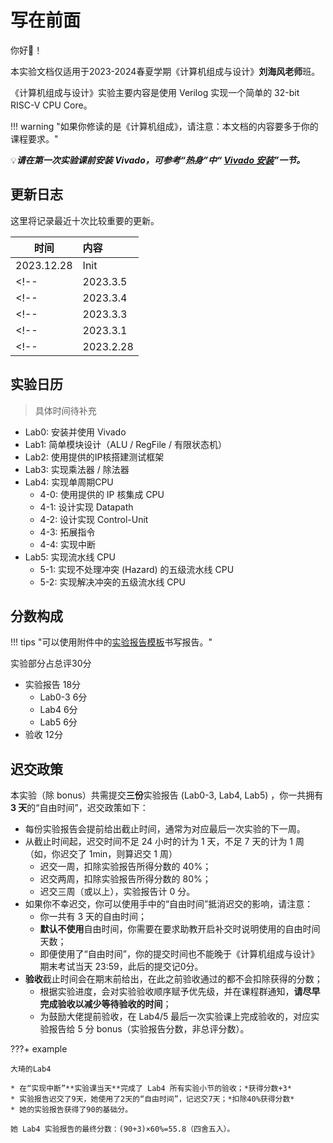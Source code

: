 # 写在前面

你好👋！

本实验文档仅适用于2023-2024春夏学期《计算机组成与设计》**刘海风老师**班。

《计算机组成与设计》实验主要内容是使用 Verilog 实现一个简单的 32-bit RISC-V CPU Core。

!!! warning "如果你修读的是《计算机组成》，请注意：本文档的内容要多于你的课程要求。"

💡***请在第一次实验课前安装 Vivado，可参考“热身”中“ [Vivado 安装](./warmup/Vivado_installation/)”一节。***

<!-- !!! tip "龙芯杯报名！！！！！" -->
<!-- 鼓励同学们参加龙芯杯，相关信息查看[龙芯杯官网](http://www.nscscc.com/?p=248)。 Bonus 方案将于老师讨论后公布。-->

## 更新日志

这里将记录最近十次比较重要的更新。

| 时间 | 内容 |
| --- | :------------------------------------ |
| 2023.12.28 | Init |
<!-- | 2023.3.5 | [Update] Lab1 ALU_operation 补充 | -->
<!-- | 2023.3.4 | [Update] Lab2 添加下板要求 | -->
<!-- | 2023.3.3 | [Release] Lab2 | -->
<!-- | 2023.3.1 | [Update] Lab0 报告要求 <br> [Release] Lab1 | -->
<!-- | 2023.2.28 | [Release] Lab0 | -->


## 实验日历

> 具体时间待补充

* Lab0: 安装并使用 Vivado
* Lab1: 简单模块设计（ALU / RegFile / 有限状态机）
* Lab2: 使用提供的IP核搭建测试框架
* Lab3: 实现乘法器 / 除法器
* Lab4: 实现单周期CPU
    * 4-0: 使用提供的 IP 核集成 CPU
    * 4-1: 设计实现 Datapath
    * 4-2: 设计实现 Control-Unit
    * 4-3: 拓展指令
    * 4-4: 实现中断
* Lab5: 实现流水线 CPU
    * 5-1: 实现不处理冲突 (Hazard) 的五级流水线 CPU
    * 5-2: 实现解决冲突的五级流水线 CPU

## 分数构成

!!! tips "可以使用附件中的[实验报告模板](./attachment/计组实验报告模板.zip)书写报告。"

实验部分占总评30分

* 实验报告 18分
    * Lab0-3 6分
    * Lab4 6分
    * Lab5 6分
* 验收 12分

## 迟交政策

本实验（除 bonus）共需提交**三份**实验报告 (Lab0-3, Lab4, Lab5) ，你一共拥有 **3 天**的“自由时间”，迟交政策如下：

* 每份实验报告会提前给出截止时间，通常为对应最后一次实验的下一周。
* 从截止时间起，迟交时间不足 24 小时的计为 1 天，不足 7 天的计为 1 周（如，你迟交了 1min，则算迟交 1 周）
    * 迟交一周，扣除实验报告所得分数的 40%；
    * 迟交两周，扣除实验报告所得分数的 80%；
    * 迟交三周（或以上），实验报告计 0 分。
* 如果你不幸迟交，你可以使用手中的“自由时间”抵消迟交的影响，请注意：
    * 你一共有 3 天的自由时间；
    * **默认不使用**自由时间，你需要在要求助教开启补交时说明使用的自由时间天数；
    * 即便使用了“自由时间”，你的提交时间也不能晚于《计算机组成与设计》期末考试当天 23:59，此后的提交记0分。
* **验收**截止时间会在期末前给出，在此之前验收通过的都不会扣除获得的分数；
    * 根据实验进度，会对实验验收顺序赋予优先级，并在课程群通知，**请尽早完成验收以减少等待验收的时间**；
    * 为鼓励大佬提前验收，在 Lab4/5 最后一次实验课上完成验收的，对应实验报告给 5 分 bonus（实验报告分数，非总评分数）。

???+ example

    大琦的Lab4

    * 在“实现中断”**实验课当天**完成了 Lab4 所有实验小节的验收；*获得分数+3*
    * 实验报告迟交了9天，她使用了2天的“自由时间”，记迟交7天；*扣除40%获得分数*
    * 她的实验报告获得了90的基础分。

    她 Lab4 实验报告的最终分数：(90+3)×60%=55.8（四舍五入）。
